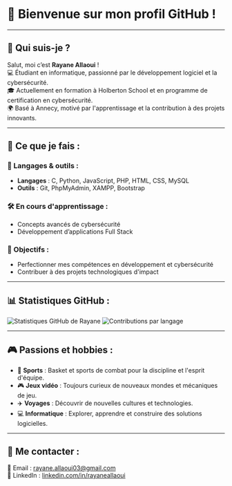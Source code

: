 # 🌟 Bienvenue sur mon profil GitHub !  

---

## 👋 Qui suis-je ?  
Salut, moi c’est **Rayane Allaoui** !  
💻 Étudiant en informatique, passionné par le développement logiciel et la cybersécurité.  
🎓 Actuellement en formation à Holberton School et en programme de certification en cybersécurité.  
🌍 Basé à Annecy, motivé par l'apprentissage et la contribution à des projets innovants.  

---

## 🚀 Ce que je fais :  
### 🔧 Langages & outils :  
- **Langages** : C, Python, JavaScript, PHP, HTML, CSS, MySQL  
- **Outils** : Git, PhpMyAdmin, XAMPP, Bootstrap  

### 🛠️ En cours d'apprentissage :  
- Concepts avancés de cybersécurité  
- Développement d’applications Full Stack  

### 🌱 Objectifs :  
- Perfectionner mes compétences en développement et cybersécurité  
- Contribuer à des projets technologiques d'impact  

---

## 📊 Statistiques GitHub :  
<img src="https://github-readme-stats.vercel.app/api?username=RayaneAll&show_icons=true&theme=radical" alt="Statistiques GitHub de Rayane" />  
<img src="https://github-readme-stats.vercel.app/api/top-langs/?username=RayaneAll&layout=compact&theme=radical" alt="Contributions par langage" />  

---

## 🎮 Passions et hobbies :  
- 🏀 **Sports** : Basket et sports de combat pour la discipline et l'esprit d'équipe.  
- 🎮 **Jeux vidéo** : Toujours curieux de nouveaux mondes et mécaniques de jeu.  
- ✈️ **Voyages** : Découvrir de nouvelles cultures et technologies.  
- 💻 **Informatique** : Explorer, apprendre et construire des solutions logicielles.  

---

## 🎯 Me contacter :  
📧 Email : rayane.allaoui03@gmail.com  
🔗 LinkedIn : [linkedin.com/in/rayaneallaoui](https://linkedin.com/in/rayaneallaoui)  
